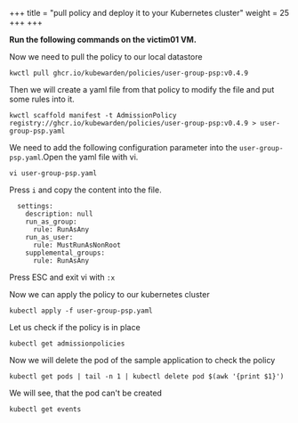 +++
title = "pull policy and deploy it to your Kubernetes cluster"
weight = 25
+++
+++

**Run the following commands on the victim01 VM.**


Now we need to pull the policy to our local datastore 

```ctr
kwctl pull ghcr.io/kubewarden/policies/user-group-psp:v0.4.9
```

Then we will create a yaml file from that policy to modify the file and put some rules into it.

```ctr
kwctl scaffold manifest -t AdmissionPolicy registry://ghcr.io/kubewarden/policies/user-group-psp:v0.4.9 > user-group-psp.yaml
```

We need to add the following configuration parameter into the `user-group-psp.yaml`.Open the yaml file with vi.

```ctr
vi user-group-psp.yaml
```

Press `i` and copy the content into the file. 

```ctr
  settings:
    description: null
    run_as_group:
      rule: RunAsAny
    run_as_user:
      rule: MustRunAsNonRoot
    supplemental_groups:
      rule: RunAsAny
```

Press ESC and exit vi with `:x`

Now we can apply the policy to our kubernetes cluster

```ctr
kubectl apply -f user-group-psp.yaml
```

Let us check if the policy is in place

```ctr
kubectl get admissionpolicies
```

Now we will delete the pod of the sample application to check the policy

```ctr
kubectl get pods | tail -n 1 | kubectl delete pod $(awk '{print $1}')
```

We will see, that the pod can't be created

```ctr
kubectl get events
```

